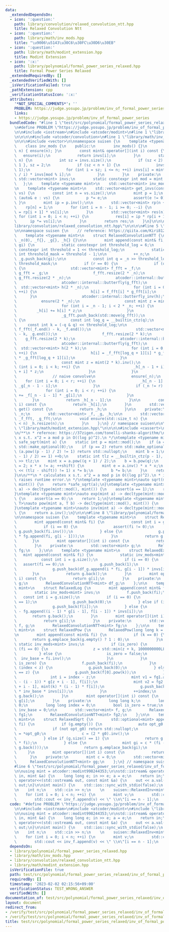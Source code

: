 ```yaml
---
data:
  _extendedDependsOn:
  - icon: ':question:'
    path: library/convolution/relaxed_convolution_ntt.hpp
    title: Relaxed Convolution Ntt
  - icon: ':question:'
    path: library/math/inv_mods.hpp
    title: "\u9006\u5143\u30C6\u30FC\u30D6\u30EB"
  - icon: ':question:'
    path: library/math/modint_extension.hpp
    title: Modint Extension
  - icon: ':x:'
    path: library/polynomial/formal_power_series_relaxed.hpp
    title: Formal Power Series Relaxed
  _extendedRequiredBy: []
  _extendedVerifiedWith: []
  _isVerificationFailed: true
  _pathExtension: cpp
  _verificationStatusIcon: ':x:'
  attributes:
    '*NOT_SPECIAL_COMMENTS*': ''
    PROBLEM: https://judge.yosupo.jp/problem/inv_of_formal_power_series
    links:
    - https://judge.yosupo.jp/problem/inv_of_formal_power_series
  bundledCode: "#line 1 \"test/src/polynomial/formal_power_series_relaxed/inv_of_formal_power_series.test.cpp\"\
    \n#define PROBLEM \"https://judge.yosupo.jp/problem/inv_of_formal_power_series\"\
    \n\n#include <iostream>\n#include <atcoder/modint>\n#line 1 \"library/polynomial/formal_power_series_relaxed.hpp\"\
    \n\n\n\n#include <atcoder/convolution>\n#line 1 \"library/math/inv_mods.hpp\"\n\
    \n\n\n#include <vector>\n\nnamespace suisen {\n    template <typename mint>\n\
    \    class inv_mods {\n    public:\n        inv_mods() {}\n        inv_mods(int\
    \ n) { ensure(n); }\n        const mint& operator[](int i) const {\n         \
    \   ensure(i);\n            return invs[i];\n        }\n        static void ensure(int\
    \ n) {\n            int sz = invs.size();\n            if (sz < 2) invs = { 0,\
    \ 1 }, sz = 2;\n            if (sz < n + 1) {\n                invs.resize(n +\
    \ 1);\n                for (int i = sz; i <= n; ++i) invs[i] = mint(mod - mod\
    \ / i) * invs[mod % i];\n            }\n        }\n    private:\n        static\
    \ std::vector<mint> invs;\n        static constexpr int mod = mint::mod();\n \
    \   };\n    template <typename mint>\n    std::vector<mint> inv_mods<mint>::invs{};\n\
    \n    template <typename mint>\n    std::vector<mint> get_invs(const std::vector<mint>&\
    \ vs) {\n        const int n = vs.size();\n\n        mint p = 1;\n        for\
    \ (auto& e : vs) {\n            p *= e;\n            assert(e != 0);\n       \
    \ }\n        mint ip = p.inv();\n\n        std::vector<mint> rp(n + 1);\n    \
    \    rp[n] = 1;\n        for (int i = n - 1; i >= 0; --i) {\n            rp[i]\
    \ = rp[i + 1] * vs[i];\n        }\n        std::vector<mint> res(n);\n       \
    \ for (int i = 0; i < n; ++i) {\n            res[i] = ip * rp[i + 1];\n      \
    \      ip *= vs[i];\n        }\n        return res;\n    }\n}\n\n\n#line 1 \"\
    library/convolution/relaxed_convolution_ntt.hpp\"\n\n\n\n#line 5 \"library/convolution/relaxed_convolution_ntt.hpp\"\
    \n\nnamespace suisen {\n    // reference: https://qiita.com/Kiri8128/items/1738d5403764a0e26b4c\n\
    \    template <typename mint>\n    struct RelaxedConvolutionNTT {\n        RelaxedConvolutionNTT():\
    \ _n(0), _f{}, _g{}, _h{} {}\n\n        mint append(const mint& fi, const mint&\
    \ gi) {\n            static constexpr int threshold_log = 6;\n            static\
    \ constexpr int threshold = 1 << threshold_log;\n            static constexpr\
    \ int threshold_mask = threshold - 1;\n\n            ++_n;\n            _f.push_back(fi),\
    \ _g.push_back(gi);\n\n            const int q = _n >> threshold_log, r = _n &\
    \ threshold_mask;\n            if (r == 0) {\n                if (q == (-q & q))\
    \ {\n                    std::vector<mint> f_fft = _f;\n                    std::vector<mint>\
    \ g_fft = _g;\n                    f_fft.resize(2 * _n);\n                   \
    \ g_fft.resize(2 * _n);\n                    atcoder::internal::butterfly(f_fft);\n\
    \                    atcoder::internal::butterfly(g_fft);\n                  \
    \  std::vector<mint> h(2 * _n);\n                    for (int i = 0; i < 2 * _n;\
    \ ++i) {\n                        h[i] = f_fft[i] * g_fft[i];\n              \
    \      }\n                    atcoder::internal::butterfly_inv(h);\n         \
    \           ensure(2 * _n);\n                    const mint z = mint(2 * _n).inv();\n\
    \                    for (int i = _n - 1; i < 2 * _n; ++i) {\n               \
    \         _h[i] += h[i] * z;\n                    }\n                    _f_fft.push_back(std::move(f_fft));\n\
    \                    _g_fft.push_back(std::move(g_fft));\n                } else\
    \ {\n                    const int log_q = __builtin_ctz(q);\n               \
    \     const int k = (-q & q) << threshold_log;\n\n                    std::vector<mint>\
    \ f_fft(_f.end() - k, _f.end());\n                    std::vector<mint> g_fft(_g.end()\
    \ - k, _g.end());\n                    f_fft.resize(2 * k);\n                \
    \    g_fft.resize(2 * k);\n                    atcoder::internal::butterfly(f_fft);\n\
    \                    atcoder::internal::butterfly(g_fft);\n                  \
    \  std::vector<mint> h(2 * k);\n                    for (int i = 0; i < 2 * k;\
    \ ++i) {\n                        h[i] = _f_fft[log_q + 1][i] * g_fft[i] + f_fft[i]\
    \ * _g_fft[log_q + 1][i];\n                    }\n                    atcoder::internal::butterfly_inv(h);\n\
    \                    const mint z = mint(2 * k).inv();\n                    for\
    \ (int i = 0; i < k; ++i) {\n                        _h[_n - 1 + i] += h[k - 1\
    \ + i] * z;\n                    }\n                }\n            } else {\n\
    \                // naive convolve\n                ensure(_n);\n            \
    \    for (int i = 0; i < r; ++i) {\n                    _h[_n - 1] += _f[i] *\
    \ _g[_n - 1 - i];\n                }\n                if (_n != r) {\n       \
    \             for (int i = 0; i < r; ++i) {\n                        _h[_n - 1]\
    \ += _f[_n - i - 1] * _g[i];\n                    }\n                }\n     \
    \       }\n            return _h[_n - 1];\n        }\n\n        const mint& operator[](int\
    \ i) const {\n            return _h[i];\n        }\n        std::vector<mint>\
    \ get() const {\n            return _h;\n        }\n\n    private:\n        int\
    \ _n;\n        std::vector<mint> _f, _g, _h;\n\n        std::vector<std::vector<mint>>\
    \ _f_fft, _g_fft;\n\n        void ensure(std::size_t n) {\n            if (_h.size()\
    \ < n) _h.resize(n);\n        }\n    };\n} // namespace suisen\n\n\n\n#line 1\
    \ \"library/math/modint_extension.hpp\"\n\n\n\n#include <cassert>\n#include <optional>\n\
    \n/**\n * refernce: https://37zigen.com/tonelli-shanks-algorithm/\n * calculates\
    \ x s.t. x^2 = a mod p in O((log p)^2).\n */\ntemplate <typename mint>\nstd::optional<mint>\
    \ safe_sqrt(mint a) {\n    static int p = mint::mod();\n    if (a == 0) return\
    \ std::make_optional(0);\n    if (p == 2) return std::make_optional(a);\n    if\
    \ (a.pow((p - 1) / 2) != 1) return std::nullopt;\n    mint b = 1;\n    while (b.pow((p\
    \ - 1) / 2) == 1) ++b;\n    static int tlz = __builtin_ctz(p - 1), q = (p - 1)\
    \ >> tlz;\n    mint x = a.pow((q + 1) / 2);\n    b = b.pow(q);\n    for (int shift\
    \ = 2; x * x != a; ++shift) {\n        mint e = a.inv() * x * x;\n        if (e.pow(1\
    \ << (tlz - shift)) != 1) x *= b;\n        b *= b;\n    }\n    return std::make_optional(x);\n\
    }\n\n/**\n * calculates x s.t. x^2 = a mod p in O((log p)^2).\n * if not exists,\
    \ raises runtime error.\n */\ntemplate <typename mint>\nauto sqrt(mint a) -> decltype(mint::mod(),\
    \ mint()) {\n    return *safe_sqrt(a);\n}\ntemplate <typename mint>\nauto log(mint\
    \ a) -> decltype(mint::mod(), mint()) {\n    assert(a == 1);\n    return 0;\n\
    }\ntemplate <typename mint>\nauto exp(mint a) -> decltype(mint::mod(), mint())\
    \ {\n    assert(a == 0);\n    return 1;\n}\ntemplate <typename mint, typename\
    \ T>\nauto pow(mint a, T b) -> decltype(mint::mod(), mint()) {\n    return a.pow(b);\n\
    }\ntemplate <typename mint>\nauto inv(mint a) -> decltype(mint::mod(), mint())\
    \ {\n    return a.inv();\n}\n\n\n#line 8 \"library/polynomial/formal_power_series_relaxed.hpp\"\
    \n\nnamespace suisen {\n    template <typename mint>\n    struct RelaxedInv {\n\
    \        mint append(const mint& fi) {\n            const int i = g.size();\n\
    \            if (i == 0) {\n                assert(fi != 0);\n               \
    \ g.push_back(fi.inv());\n            } else {\n                g.push_back(-g[0]\
    \ * fg.append(fi, g[i - 1]));\n            }\n            return g.back();\n \
    \       }\n        mint operator[](int i) const {\n            return g[i];\n\
    \        }\n    private:\n        std::vector<mint> g;\n        RelaxedConvolutionNTT<mint>\
    \ fg;\n    };\n\n    template <typename mint>\n    struct RelaxedExp {\n     \
    \   mint append(const mint& fi) {\n            static inv_mods<mint> invs;\n \
    \           const int i = g.size();\n            if (i == 0) {\n             \
    \   assert(fi == 0);\n                g.push_back(1);\n            } else {\n\
    \                g.push_back(df_g.append(i * fi, g[i - 1]) * invs[i]);\n     \
    \       }\n            return g.back();\n        }\n        mint operator[](int\
    \ i) const {\n            return g[i];\n        }\n    private:\n        std::vector<mint>\
    \ g;\n        RelaxedConvolutionNTT<mint> df_g;\n    };\n\n    template <typename\
    \ mint>\n    struct RelaxedLog {\n        mint append(const mint& fi) {\n    \
    \        static inv_mods<mint> invs;\n            f.push_back(fi);\n         \
    \   const int i = g.size();\n            if (i == 0) {\n                assert(f[i]\
    \ == 1);\n                g.push_back(0);\n            } else if (i == 1) {\n\
    \                g.push_back(f[i]);\n            } else {\n                g.push_back(f[i]\
    \ - fg.append((i - 1) * g[i - 1], f[i - 1]) * invs[i]);\n            }\n     \
    \       return g.back();\n        }\n        mint operator[](int i) const {\n\
    \            return g[i];\n        }\n    private:\n        std::vector<mint>\
    \ f, g;\n        RelaxedConvolutionNTT<mint> fg;\n    };\n\n    template <typename\
    \ mint>\n    struct RelaxedPow {\n        RelaxedPow(long long k = 0) : k(k) {}\n\
    \n        mint append(const mint& fi) {\n            if (k == 0) {\n         \
    \       return g.emplace_back(g.empty() ? 1 : 0);\n            }\n           \
    \ static inv_mods<mint> invs;\n            if (is_zero) {\n                if\
    \ (fi == 0) {\n                    z = std::min(z + k, 1000000000LL);\n      \
    \          } else {\n                    is_zero = false;\n                  \
    \  inv_base = fi.inv();\n                }\n            }\n            if (not\
    \ is_zero) {\n                f.push_back(fi);\n            }\n            if\
    \ (index < z) {\n                g.push_back(0);\n            } else if (index\
    \ == z) {\n                g.push_back(f[0].pow(k));\n            } else {\n \
    \               int i = index - z;\n                mint v1 = fg1.append(mint(k\
    \ - (i - 1)) * g[z + i - 1], f[i]);\n                mint v2 = fg2.append(g[z\
    \ + i - 1], mint(k) * (i - 1) * f[i]);\n                g.push_back((v1 + v2)\
    \ * inv_base * invs[i]);\n            }\n            ++index;\n            return\
    \ g.back();\n        }\n        mint operator[](int i) const {\n            return\
    \ g[i];\n        }\n    private:\n        long long k;\n        long long z =\
    \ 0;\n        long long index = 0;\n        bool is_zero = true;\n        mint\
    \ inv_base = 0;\n\n        std::vector<mint> f, g;\n        RelaxedConvolutionNTT<mint>\
    \ fg1;\n        RelaxedConvolutionNTT<mint> fg2;\n    };\n\n    template <typename\
    \ mint>\n    struct RelaxedSqrt {\n        std::optional<mint> append(const mint&\
    \ fi) {\n            if (g.empty()) {\n                auto opt_g0 = safe_sqrt(fi);\n\
    \                if (not opt_g0) return std::nullopt;\n                mint g0\
    \ = *opt_g0;\n                c = (2 * g0).inv();\n                return g.emplace_back(g0);\n\
    \            } else if (g.size() == 1) {\n                return g.emplace_back(c\
    \ * fi);\n            } else {\n                mint gi = c * (fi - gg.append(g.back(),\
    \ g.back()));\n                return g.emplace_back(gi);\n            }\n   \
    \     }\n        mint operator[](int i) const {\n            return g[i];\n  \
    \      }\n    private:\n        mint c = 0;\n        std::vector<mint> g;\n  \
    \      RelaxedConvolutionNTT<mint> gg;\n    };\n} // namespace suisen\n\n\n\n\
    #line 6 \"test/src/polynomial/formal_power_series_relaxed/inv_of_formal_power_series.test.cpp\"\
    \n\nusing mint = atcoder::modint998244353;\n\nstd::istream& operator>>(std::istream&\
    \ in, mint &a) {\n    long long e; in >> e; a = e;\n    return in;\n}\n\nstd::ostream&\
    \ operator<<(std::ostream& out, const mint &a) {\n    out << a.val();\n    return\
    \ out;\n}\n\nint main() {\n    std::ios::sync_with_stdio(false);\n    std::cin.tie(nullptr);\n\
    \n    int n;\n    std::cin >> n;\n    \n    suisen::RelaxedInv<mint> inv_f;\n\
    \    for (int i = 0; i < n; ++i) {\n        mint v;\n        std::cin >> v;\n\
    \        std::cout << inv_f.append(v) << \" \\n\"[i == n - 1];\n    }\n}\n"
  code: "#define PROBLEM \"https://judge.yosupo.jp/problem/inv_of_formal_power_series\"\
    \n\n#include <iostream>\n#include <atcoder/modint>\n#include \"library/polynomial/formal_power_series_relaxed.hpp\"\
    \n\nusing mint = atcoder::modint998244353;\n\nstd::istream& operator>>(std::istream&\
    \ in, mint &a) {\n    long long e; in >> e; a = e;\n    return in;\n}\n\nstd::ostream&\
    \ operator<<(std::ostream& out, const mint &a) {\n    out << a.val();\n    return\
    \ out;\n}\n\nint main() {\n    std::ios::sync_with_stdio(false);\n    std::cin.tie(nullptr);\n\
    \n    int n;\n    std::cin >> n;\n    \n    suisen::RelaxedInv<mint> inv_f;\n\
    \    for (int i = 0; i < n; ++i) {\n        mint v;\n        std::cin >> v;\n\
    \        std::cout << inv_f.append(v) << \" \\n\"[i == n - 1];\n    }\n}"
  dependsOn:
  - library/polynomial/formal_power_series_relaxed.hpp
  - library/math/inv_mods.hpp
  - library/convolution/relaxed_convolution_ntt.hpp
  - library/math/modint_extension.hpp
  isVerificationFile: true
  path: test/src/polynomial/formal_power_series_relaxed/inv_of_formal_power_series.test.cpp
  requiredBy: []
  timestamp: '2023-02-02 02:15:56+09:00'
  verificationStatus: TEST_WRONG_ANSWER
  verifiedWith: []
documentation_of: test/src/polynomial/formal_power_series_relaxed/inv_of_formal_power_series.test.cpp
layout: document
redirect_from:
- /verify/test/src/polynomial/formal_power_series_relaxed/inv_of_formal_power_series.test.cpp
- /verify/test/src/polynomial/formal_power_series_relaxed/inv_of_formal_power_series.test.cpp.html
title: test/src/polynomial/formal_power_series_relaxed/inv_of_formal_power_series.test.cpp
---
```

